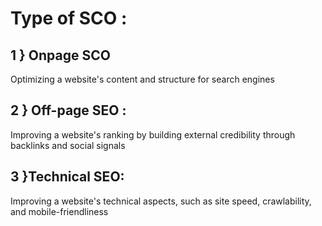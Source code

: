 <h1> Type of SCO : </h1>
<h2>1 } Onpage SCO </h2>
<p>Optimizing a website's content and structure for search engines </p>
<h2>2 } Off-page SEO : </h2>
<p>Improving a website's ranking by building external credibility through backlinks and social signals</p>
<h2>3 }Technical SEO: </h2>
<p> Improving a website's technical aspects, such as site speed, crawlability, and mobile-friendliness </p>
